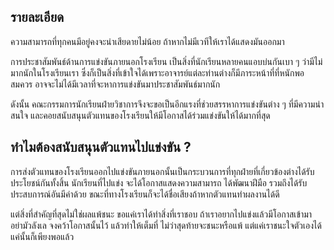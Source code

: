 ## รายละเอียด
ความสามารถที่ทุกคนมีอยู่คงจะน่าเสียดายไม่น้อย ถ้าหากไม่มีเวทีให้เราได้แสดงมันออกมา

การประชาสัมพันธ์ด้านการแข่งขันภายนอกโรงเรียน เป็นสิ่งที่นักเรียนหลายคนแอบบ่นกันเบา ๆ ว่ามีไม่มากนักในโรงเรียนเรา ซึ่งก็เป็นสิ่งที่เข้าใจได้เพราะอาจารย์แต่ละท่านต่างก็มีภาระหน้าที่ที่หนักพอสมควร อาจจะไม่ได้มีเวลาที่จะหาการแข่งขันมาประชาสัมพันธ์มากนัก

ดังนั้น คณะกรรมการนักเรียนฝ่ายวิชาการจึงจะขอเป็นอีกแรงที่ช่วยสรรหาการแข่งขันต่าง ๆ ที่มีความน่าสนใจ และคอยสนับสนุนตัวแทนของโรงเรียนให้มีโอกาสได้ร่วมแข่งขันให้ได้มากที่สุด

## ทำไมต้องสนับสนุนตัวแทนไปแข่งขัน ?

การส่งตัวแทนของโรงเรียนออกไปแข่งขันภายนอกนั้นเป็นกระบวนการที่ทุกฝ่ายที่เกี่ยวข้องต่างได้รับประโยชน์กันทั้งสิ้น นักเรียนที่ไปแข่ง จะได้โอกาสแสดงความสามารถ ได้พัฒนาฝีมือ รวมถึงได้รับประสบการณ์อันมีค่าด้วย ขณะที่ทางโรงเรียนก็จะได้ชื่อเสียงถ้าหากตัวแทนทำผลงานได้ดี

แต่สิ่งที่สำคัญที่สุดไม่ใช่ผลแพ้ชนะ ขอแค่เราได้ทำสิ่งที่เราชอบ ถ้าเราอยากไปแข่งแล้วมีโอกาสเข้ามา อย่ามัวลังเล จงคว้าโอกาสนั้นไว้ แล้วทำให้เต็มที่ ไม่ว่าสุดท้ายจะชนะหรือแพ้ แต่แค่เราชนะใจตัวเองได้ แค่นั้นก็เพียงพอแล้ว
<!--stackedit_data:
eyJoaXN0b3J5IjpbLTIwODQxNTE0MjcsMjEwNDA3Mzg3NSwxMj
E3MTY4MjU4XX0=
-->